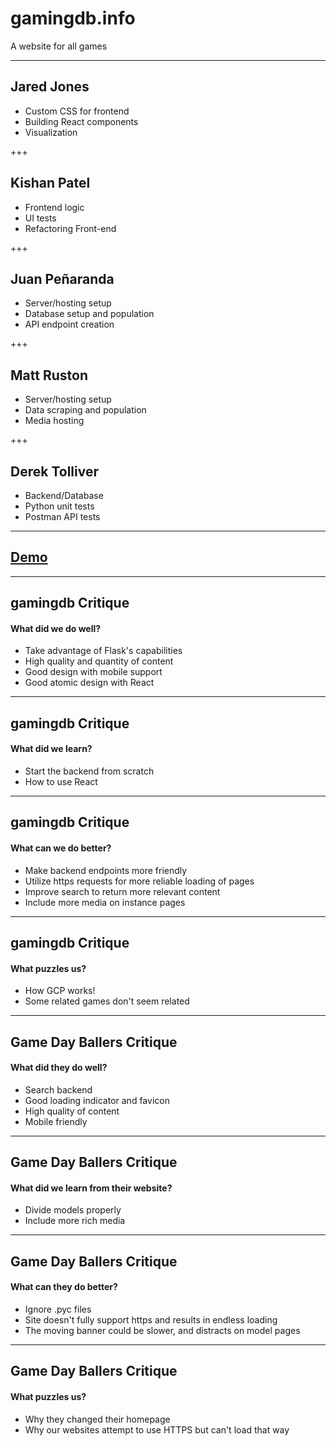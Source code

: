 # gamingdb.info

A website for all games

---

## Jared Jones

- Custom CSS for frontend
- Building React components
- Visualization

+++

## Kishan Patel

- Frontend logic
- UI tests
- Refactoring Front-end

+++

## Juan Peñaranda

- Server/hosting setup
- Database setup and population
- API endpoint creation

+++

## Matt Ruston

- Server/hosting setup
- Data scraping and population
- Media hosting

+++

## Derek Tolliver

- Backend/Database
- Python unit tests
- Postman API tests

---

## [Demo](http://gamingdb.info)

---

## gamingdb Critique

#### What did we do well?

- Take advantage of Flask's capabilities
- High quality and quantity of content
- Good design with mobile support
- Good atomic design with React

---

## gamingdb Critique

#### What did we learn?

- Start the backend from scratch
- How to use React

---

## gamingdb Critique

#### What can we do better?

- Make backend endpoints more friendly
- Utilize https requests for more reliable loading of pages
- Improve search to return more relevant content
- Include more media on instance pages

---

## gamingdb Critique

#### What puzzles us?

- How GCP works!
- Some related games don't seem related

---

## Game Day Ballers Critique

#### What did they do well?

- Search backend
- Good loading indicator and favicon
- High quality of content
- Mobile friendly

---

## Game Day Ballers Critique

#### What did we learn from their website?

- Divide models properly
- Include more rich media

---

## Game Day Ballers Critique

#### What can they do better?

- Ignore .pyc files
- Site doesn't fully support https and results in endless loading
- The moving banner could be slower, and distracts on model pages

---

## Game Day Ballers Critique

#### What puzzles us?

- Why they changed their homepage
- Why our websites attempt to use HTTPS but can't load that way
